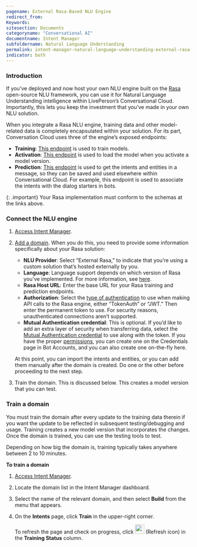 ```yaml
---
pagename: External Rasa-Based NLU Engine
redirect_from:
Keywords:
sitesection: Documents
categoryname: "Conversational AI"
documentname: Intent Manager
subfoldername: Natural Language Understanding
permalink: intent-manager-natural-language-understanding-external-rasa-based-nlu-engine.html
indicator: both
---
```


### Introduction

If you’ve deployed and now host your own NLU engine built on the [Rasa](https://rasa.com/) open-source NLU framework, you can use it for Natural Language Understanding intelligence within LivePerson’s Conversational Cloud. Importantly, this lets you keep the investment that you’ve made in your own NLU solution.

When you integrate a Rasa NLU engine, training data and other model-related data is completely encapsulated within your solution. For its part, Conversation Cloud uses three of the engine’s exposed endpoints:

* **Training**: [This endpoint](https://rasa.com/docs/rasa/pages/http-api#operation/trainModel) is used to train models.
* **Activation**: [This endpoint](https://rasa.com/docs/rasa/pages/http-api#operation/replaceModel) is used to load the model when you activate a model version.
* **Prediction**: [This endpoint](https://rasa.com/docs/rasa/pages/http-api#operation/parseModelMessage) is used to get the intents and entities in a message, so they can be saved and used elsewhere within Conversational Cloud. For example, this endpoint is used to associate the intents with the dialog starters in bots.

{: .important}
Your Rasa implementation must conform to the schemas at the links above.

### Connect the NLU engine

1. [Access Intent Manager](intent-manager-overview.html#access-intent-manager).
2. [Add a domain](intent-manager-build-domains.html#add-a-domain-manually-or-using-an-import-file). When you do this, you need to provide some information specifically about your Rasa solution:

    * **NLU Provider**: Select “External Rasa,” to indicate that you’re using a custom solution that’s hosted externally by you.
    * **Language**: Language support depends on which version of Rasa you’ve implemented. For more information, see [here](https://rasa.com/docs/rasa/language-support/).
    * **Rasa Host URL**: Enter the base URL for your Rasa training and prediction endpoints.
    * **Authorization**: Select the [type of authentication](https://rasa.com/docs/rasa/pages/http-api) to use when making API calls to the Rasa engine, either “TokenAuth” or “JWT.” Then enter the permanent token to use. For security reasons, unauthenticated connections aren’t supported.
    * **Mutual Authentication credential**: This is optional. If you’d like to add an extra layer of security when transferring data, select the [Mutual Authentication credential](bot-accounts-credentials.html#add-a-mutual-authentication-credential) to use along with the token. If you have the proper [permissions](bot-accounts-permissions.html), you can create one on the Credentials page in Bot Accounts, and you can also create one on-the-fly here.

    At this point, you can import the intents and entities, or you can add them manually after the domain is created. Do one or the other before proceeding to the next step.

3. Train the domain. This is discussed below. This creates a model version that you can test.

### Train a domain

You must train the domain after every update to the training data therein if you want the update to be reflected in subsequent testing/debugging and usage. Training creates a new model version that incorporates the changes. Once the domain is trained, you can use the testing tools to test.

Depending on how big the domain is, training typically takes anywhere between 2 to 10 minutes.

**To train a domain**

1. [Access Intent Manager](intent-manager-overview.html#access-intent-manager).
2. Locate the domain list in the Intent Manager dashboard.
3. Select the name of the relevant domain, and then select **Build** from the menu that appears.
4. On the **Intents** page, click **Train** in the upper-right corner.

    To refresh the page and check on progress, click <img style="width:25px" src="img/ConvoBuilder/icon_trainRefresh.png"> (Refresh icon) in the **Training Status** column.